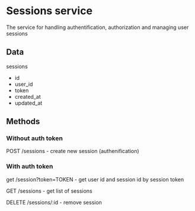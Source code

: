 # Sessions service

The service for handling authentification, authorization and managing user sessions

## Data

sessions
- id
- user_id
- token
- created_at
- updated_at

## Methods

### Without auth token

POST /sessions - create new session (authenification)

### With auth token

get /session?token=TOKEN - get user id and session id by session token

GET /sessions - get list of sessions

DELETE /sessions/:id - remove session
